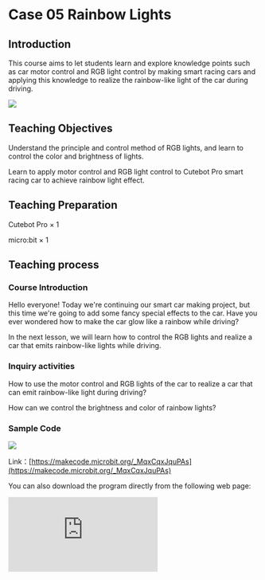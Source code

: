 ﻿---
sidebar_position: 5
sidebar_label: case 05 Rainbow Lights
---

# Case 05 Rainbow Lights

## Introduction

This course aims to let students learn and explore knowledge points such as car motor control and RGB light control by making smart racing cars and applying this knowledge to realize the rainbow-like light of the car during driving.

![](https://wiki-media-ef.oss-cn-hongkong.aliyuncs.com/i18n/en/docusaurus-plugin-content-docs/current/microbit/microbit-smart-car/microbit-smart-cutebot-pro/cases-libraries/images/cutebot-pro-case-05-01.png)

## Teaching Objectives

Understand the principle and control method of RGB lights, and learn to control the color and brightness of lights.

Learn to apply motor control and RGB light control to Cutebot Pro smart racing car to achieve rainbow light effect.



## Teaching Preparation

Cutebot Pro × 1

micro:bit × 1

## Teaching process

### Course Introduction

Hello everyone! Today we're continuing our smart car making project, but this time we're going to add some fancy special effects to the car. Have you ever wondered how to make the car glow like a rainbow while driving?

In the next lesson, we will learn how to control the RGB lights and realize a car that emits rainbow-like lights while driving.

### Inquiry activities

How to use the motor control and RGB lights of the car to realize a car that can emit rainbow-like light during driving?

How can we control the brightness and color of rainbow lights?

### Sample Code

![](https://wiki-media-ef.oss-cn-hongkong.aliyuncs.com/i18n/en/docusaurus-plugin-content-docs/current/microbit/microbit-smart-car/microbit-smart-cutebot-pro/cases-libraries/images/cutebot-pro-case-05-02.png)


Link：[https://makecode.microbit.org/_MqxCqxJquPAs](https://makecode.microbit.org/_MqxCqxJquPAs)

You can also download the program directly from the following web page:

<div
    style={{
        position: 'relative',
        paddingBottom: '60%',
        overflow: 'hidden',
    }}
>
    <iframe
        src="https://makecode.microbit.org/_MqxCqxJquPAs"
        frameborder="0"
        sandbox="allow-popups allow-forms allow-scripts allow-same-origin"
        style={{
            position: 'absolute',
            width: '100%',
            height: '100%',
        }}
    />
</div>


### Teamwork and Presentation

Students are divided into groups to complete the production and programming of the car together.

Students are encouraged to collaborate, communicate and share experiences with each other.

Each team had the opportunity to present their smart car to the other teams and demonstrate the effect of the rainbow lights on the road.

### Summary and Reflection

Review course content to remind students of what knowledge and skills they have acquired.

Guide students to discuss the problems and difficulties they encountered in the production process, and how to solve these problems.

Guide students to think about the optimization and improvement of rainbow car lights, such as adjusting the order of light switching, adding other special effects, etc.

### Outreach Activities

Challenge students to improve the rainbow car light effect, such as adding special effects such as flashes and gradients.

Guide students to design and realize other interesting lighting effects, such as changing with the rhythm of music, adjusting brightness according to the intensity of ambient light, etc.

Encourage students to use their creativity and imagination to design their own unique car lighting effects.
